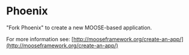 Phoenix
=====

"Fork Phoenix" to create a new MOOSE-based application.

For more information see: [http://mooseframework.org/create-an-app/](http://mooseframework.org/create-an-app/)
